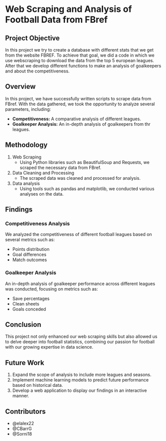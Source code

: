 # Web Scraping and Analysis of Football Data from FBref
## Project Objective
In this project we try to create a database with different stats that we get from the website FBREF. To achieve that goal, we did a code in which we use webscraping to download the data from the top 5 european leagues. After that we develop different functions to make an analysis of goalkeepers and about the competitiveness.

## Overview
In this project, we have successfully written scripts to scrape data from FBref. With the data gathered, we took the opportunity to analyze several parameters, including:
+ **Competitiveness:** A comparative analysis of different leagues.
+ **Goalkeeper Analysis:** An in-depth analysis of goalkeepers from thr leagues.

## Methodology
1. Web Scraping
   * Using Python libraries such as BeautifulSoup and Requests, we scraped the necessary data from FBref.
2. Data Cleaning and Processing
   * The scraped data was cleaned and processed for analysis.
3. Data analysis
   * Using tools such as pandas and matplotlib, we conducted various analyses on the data.

## Findings
### Competitiveness Analysis
We analyzed the competitiveness of different football leagues based on several metrics such as:
* Points distribution
* Goal differences
* Match outcomes
### Goalkeeper Analysis
An in-depth analysis of goalkeeper performance across different leagues was conducted, focusing on metrics such as:
* Save percentages
* Clean sheets
* Goals conceded

## Conclusion
This project not only enhanced our web scraping skills but also allowed us to delve deeper into football statistics, combining our passion for football with our growing expertise in data science.

## Future Work
1. Expand the scope of analysis to include more leagues and seasons.
2. Implement machine learning models to predict future performance based on historical data.
3. Develop a web application to display our findings in an interactive manner.

## Contributors
* @elalex22
* @CBarrG
* @Sorni18
